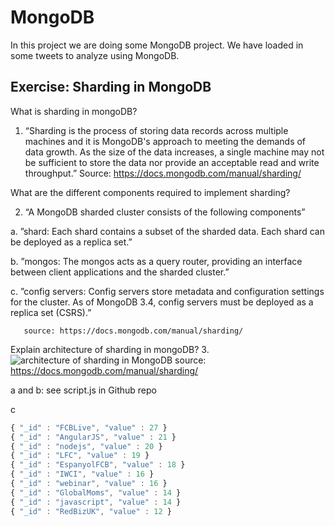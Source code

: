 # MongoDB
In this project we are doing some MongoDB project. We have loaded in some tweets to analyze using MongoDB.

## Exercise:	Sharding	in	MongoDB	
What is sharding in mongoDB?
1. “Sharding is the process of storing data records across multiple machines and it is MongoDB's approach to meeting the demands of data growth. As the size of the data increases, a single machine may not be sufficient to store the data nor provide an acceptable read and write throughput.”
Source: https://docs.mongodb.com/manual/sharding/

What are the different components required to implement sharding?

2. “A MongoDB sharded cluster consists of the following components”

a. ”shard: Each shard contains a subset of the sharded data. Each shard can be deployed as a replica set.”

b. ”mongos: The mongos acts as a query router, providing an interface between client applications and the sharded cluster.”

c. ”config servers: Config servers store metadata and configuration settings for the cluster. As of MongoDB 3.4, config servers must be deployed as a replica set (CSRS).”
        
       source: https://docs.mongodb.com/manual/sharding/
        
Explain architecture of sharding in mongoDB?
3. ![architecture of sharding in MongoDB](https://docs.mongodb.com/manual/_images/sharded-cluster-production-architecture.bakedsvg.svg "architecture of sharding in MongoDB")
source: https://docs.mongodb.com/manual/sharding/

a and b: see script.js in Github repo

c

```javascript
{ "_id" : "FCBLive", "value" : 27 }
{ "_id" : "AngularJS", "value" : 21 }
{ "_id" : "nodejs", "value" : 20 }
{ "_id" : "LFC", "value" : 19 }
{ "_id" : "EspanyolFCB", "value" : 18 }
{ "_id" : "IWCI", "value" : 16 }
{ "_id" : "webinar", "value" : 16 }
{ "_id" : "GlobalMoms", "value" : 14 }
{ "_id" : "javascript", "value" : 14 }
{ "_id" : "RedBizUK", "value" : 12 }
```

